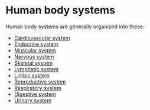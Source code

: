<!--
source: jph
-->

# Human body systems

Human body systems are generally organized into these:

* [Cardiovascular system](topics/cardiovascular-system/)
* [Endocrine system](topics/endocrine-system/)
* [Muscular system](topics/muscular-system/)
* [Nervous system](topics/nervous-system/)
* [Skeletal system](topics/skeletal-system/)
* [Lymphatic system](topics/lymphatic-system/)
* [Limbic system](topics/limbic-system/)
* [Reproductive system](topics/reproductive-system/)
* [Respiratory system](topics/respiratory-system/)
* [Digestive system](topics/digestive-system/)
* [Urinary system](topics/urinary-system/)
